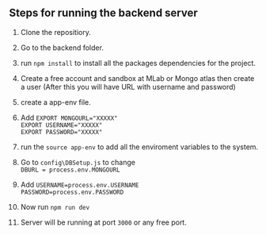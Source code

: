 ## Steps for running the backend server

1. Clone the repositiory.
2. Go to the backend folder.
3. run  `npm install` to install all the packages dependencies for the project.
4. Create a free account and sandbox at MLab or Mongo atlas then create a user (After this you will have URL with username and password)
5. create a app-env file.
6. Add `EXPORT MONGOURL="XXXXX"` <br/>
    `EXPORT USERNAME="XXXXX"` <br/>
    `EXPORT PASSWORD="XXXXX"`

7. run the `source app-env` to add all the enviroment variables to the system.
8. Go to `config\DBSetup.js` to change<br>
         `DBURL = process.env.MONGOURL`
9.  Add `USERNAME=process.env.USERNAME`<br/>
        `PASSWORD=process.env.PASSWORD`
10. Now run `npm run dev`
11. Server will be running at port `3000` or any free port.

